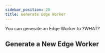```yaml
---
sidebar_position: 20
title: Generate Edge Worker
---
```


You can generate an Edge Worker to ?WHAT?

## Generate a New Edge Worker

